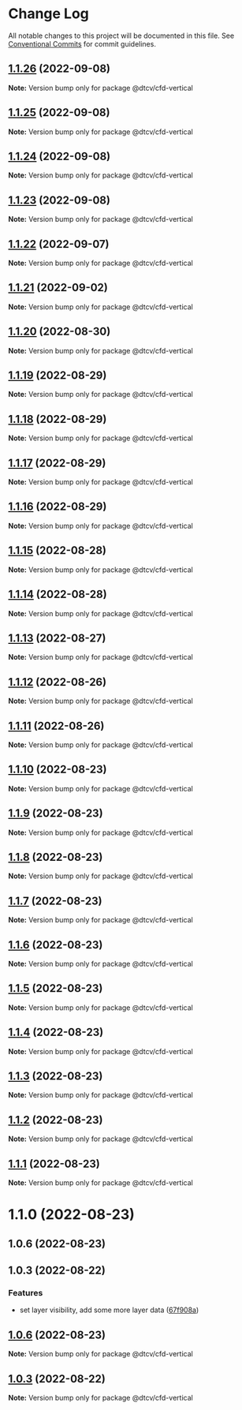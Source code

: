 # Change Log

All notable changes to this project will be documented in this file.
See [Conventional Commits](https://conventionalcommits.org) for commit guidelines.

## [1.1.26](https://github.com/paramountric/digitaltwincityviewer/compare/@dtcv/cfd-vertical@1.1.25...@dtcv/cfd-vertical@1.1.26) (2022-09-08)

**Note:** Version bump only for package @dtcv/cfd-vertical





## [1.1.25](https://github.com/paramountric/digitaltwincityviewer/compare/@dtcv/cfd-vertical@1.1.24...@dtcv/cfd-vertical@1.1.25) (2022-09-08)

**Note:** Version bump only for package @dtcv/cfd-vertical





## [1.1.24](https://github.com/paramountric/digitaltwincityviewer/compare/@dtcv/cfd-vertical@1.1.23...@dtcv/cfd-vertical@1.1.24) (2022-09-08)

**Note:** Version bump only for package @dtcv/cfd-vertical





## [1.1.23](https://github.com/paramountric/digitaltwincityviewer/compare/@dtcv/cfd-vertical@1.1.22...@dtcv/cfd-vertical@1.1.23) (2022-09-08)

**Note:** Version bump only for package @dtcv/cfd-vertical





## [1.1.22](https://github.com/paramountric/digitaltwincityviewer/compare/@dtcv/cfd-vertical@1.1.21...@dtcv/cfd-vertical@1.1.22) (2022-09-07)

**Note:** Version bump only for package @dtcv/cfd-vertical





## [1.1.21](https://github.com/paramountric/digitaltwincityviewer/compare/@dtcv/cfd-vertical@1.1.20...@dtcv/cfd-vertical@1.1.21) (2022-09-02)

**Note:** Version bump only for package @dtcv/cfd-vertical





## [1.1.20](https://github.com/paramountric/digitaltwincityviewer/compare/@dtcv/cfd-vertical@1.1.19...@dtcv/cfd-vertical@1.1.20) (2022-08-30)

**Note:** Version bump only for package @dtcv/cfd-vertical





## [1.1.19](https://github.com/paramountric/digitaltwincityviewer/compare/@dtcv/cfd-vertical@1.1.18...@dtcv/cfd-vertical@1.1.19) (2022-08-29)

**Note:** Version bump only for package @dtcv/cfd-vertical





## [1.1.18](https://github.com/paramountric/digitaltwincityviewer/compare/@dtcv/cfd-vertical@1.1.17...@dtcv/cfd-vertical@1.1.18) (2022-08-29)

**Note:** Version bump only for package @dtcv/cfd-vertical





## [1.1.17](https://github.com/paramountric/digitaltwincityviewer/compare/@dtcv/cfd-vertical@1.1.16...@dtcv/cfd-vertical@1.1.17) (2022-08-29)

**Note:** Version bump only for package @dtcv/cfd-vertical





## [1.1.16](https://github.com/paramountric/digitaltwincityviewer/compare/@dtcv/cfd-vertical@1.1.15...@dtcv/cfd-vertical@1.1.16) (2022-08-29)

**Note:** Version bump only for package @dtcv/cfd-vertical





## [1.1.15](https://github.com/paramountric/digitaltwincityviewer/compare/@dtcv/cfd-vertical@1.1.14...@dtcv/cfd-vertical@1.1.15) (2022-08-28)

**Note:** Version bump only for package @dtcv/cfd-vertical





## [1.1.14](https://github.com/paramountric/digitaltwincityviewer/compare/@dtcv/cfd-vertical@1.1.13...@dtcv/cfd-vertical@1.1.14) (2022-08-28)

**Note:** Version bump only for package @dtcv/cfd-vertical





## [1.1.13](https://github.com/paramountric/digitaltwincityviewer/compare/@dtcv/cfd-vertical@1.1.12...@dtcv/cfd-vertical@1.1.13) (2022-08-27)

**Note:** Version bump only for package @dtcv/cfd-vertical





## [1.1.12](https://github.com/paramountric/digitaltwincityviewer/compare/@dtcv/cfd-vertical@1.1.11...@dtcv/cfd-vertical@1.1.12) (2022-08-26)

**Note:** Version bump only for package @dtcv/cfd-vertical





## [1.1.11](https://github.com/paramountric/digitaltwincityviewer/compare/@dtcv/cfd-vertical@1.1.10...@dtcv/cfd-vertical@1.1.11) (2022-08-26)

**Note:** Version bump only for package @dtcv/cfd-vertical





## [1.1.10](https://github.com/paramountric/digitaltwincityviewer/compare/@dtcv/cfd-vertical@1.1.9...@dtcv/cfd-vertical@1.1.10) (2022-08-23)

**Note:** Version bump only for package @dtcv/cfd-vertical





## [1.1.9](https://github.com/paramountric/digitaltwincityviewer/compare/@dtcv/cfd-vertical@1.1.8...@dtcv/cfd-vertical@1.1.9) (2022-08-23)

**Note:** Version bump only for package @dtcv/cfd-vertical





## [1.1.8](https://github.com/paramountric/digitaltwincityviewer/compare/@dtcv/cfd-vertical@1.1.7...@dtcv/cfd-vertical@1.1.8) (2022-08-23)

**Note:** Version bump only for package @dtcv/cfd-vertical





## [1.1.7](https://github.com/paramountric/digitaltwincityviewer/compare/@dtcv/cfd-vertical@1.1.6...@dtcv/cfd-vertical@1.1.7) (2022-08-23)

**Note:** Version bump only for package @dtcv/cfd-vertical





## [1.1.6](https://github.com/paramountric/digitaltwincityviewer/compare/@dtcv/cfd-vertical@1.1.5...@dtcv/cfd-vertical@1.1.6) (2022-08-23)

**Note:** Version bump only for package @dtcv/cfd-vertical





## [1.1.5](https://github.com/paramountric/digitaltwincityviewer/compare/@dtcv/cfd-vertical@1.1.4...@dtcv/cfd-vertical@1.1.5) (2022-08-23)

**Note:** Version bump only for package @dtcv/cfd-vertical





## [1.1.4](https://github.com/paramountric/digitaltwincityviewer/compare/@dtcv/cfd-vertical@1.1.3...@dtcv/cfd-vertical@1.1.4) (2022-08-23)

**Note:** Version bump only for package @dtcv/cfd-vertical





## [1.1.3](https://github.com/paramountric/digitaltwincityviewer/compare/@dtcv/cfd-vertical@1.1.2...@dtcv/cfd-vertical@1.1.3) (2022-08-23)

**Note:** Version bump only for package @dtcv/cfd-vertical





## [1.1.2](https://github.com/paramountric/digitaltwincityviewer/compare/@dtcv/cfd-vertical@1.1.1...@dtcv/cfd-vertical@1.1.2) (2022-08-23)

**Note:** Version bump only for package @dtcv/cfd-vertical





## [1.1.1](https://github.com/paramountric/digitaltwincityviewer/compare/@dtcv/cfd-vertical@1.1.0...@dtcv/cfd-vertical@1.1.1) (2022-08-23)

**Note:** Version bump only for package @dtcv/cfd-vertical





# 1.1.0 (2022-08-23)



## 1.0.6 (2022-08-23)



## 1.0.3 (2022-08-22)


### Features

* set layer visibility, add some more layer data ([67f908a](https://github.com/paramountric/digitaltwincityviewer/commit/67f908ab8170f37c04e1c7956288b3b3c0b05c5e))





## [1.0.6](https://github.com/paramountric/digitaltwincityviewer/compare/v1.0.5...v1.0.6) (2022-08-23)

**Note:** Version bump only for package @dtcv/cfd-vertical





## [1.0.3](https://github.com/paramountric/digitaltwincityviewer/compare/v1.0.2...v1.0.3) (2022-08-22)

**Note:** Version bump only for package @dtcv/cfd-vertical
